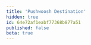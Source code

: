```yaml
---
title: 'Pushwoosh Destination'
hidden: true
id: 64e72af1eabf77368b877a51
published: false
beta: true
---
```

